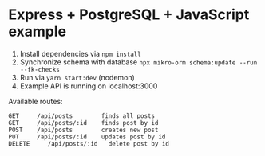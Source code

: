 # Express + PostgreSQL + JavaScript example

1. Install dependencies via  `npm install`
2. Synchronize schema with database `npx mikro-orm schema:update --run --fk-checks`
3. Run via  `yarn start:dev` (nodemon)
4. Example API is running on localhost:3000

Available routes:

```
GET     /api/posts        finds all posts
GET     /api/posts/:id    finds post by id
POST    /api/posts        creates new post
PUT     /api/posts/:id    updates post by id
DELETE     /api/posts/:id   delete post by id
```

